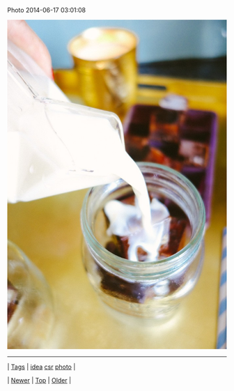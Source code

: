 <!--
title: Photo 2014-06-17 03
date: 2020-06-28T15:27:00.328Z
tags: idea, csr, photo
-->


Photo 2014-06-17 03:01:08

![](89020671506-0.jpg)

<!--BOTTOM-POST-NAVIGATION-->
---

| [Tags](tags.md) | [idea](tag-idea.md) [csr](tag-csr.md) [photo](tag-photo.md) |

| [Newer](88979291051.md) | [Top](index.md) | [Older](89038766628.md) |